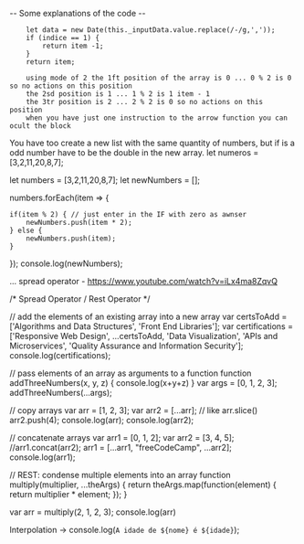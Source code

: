 -- Some explanations of the code --   

        let data = new Date(this._inputData.value.replace(/-/g,',')); 
        if (indice == 1) { 
            return item -1;
        }
        return item;
        
        using mode of 2 the 1ft position of the array is 0 ... 0 % 2 is 0 so no actions on this position 
        the 2sd position is 1 ... 1 % 2 is 1 item - 1
        the 3tr position is 2 ... 2 % 2 is 0 so no actions on this position 
        when you have just one instruction to the arrow function you can ocult the block 


You have too create a new list with the same quantity of numbers, but if is a odd number have to be the double in the new array. let numeros = [3,2,11,20,8,7];


let numbers = [3,2,11,20,8,7];
let newNumbers = [];

numbers.forEach(item => {

    if(item % 2) { // just enter in the IF with zero as awnser 
        newNumbers.push(item * 2);
    } else {
        newNumbers.push(item);
    }
});
console.log(newNumbers);


... spread operator - https://www.youtube.com/watch?v=iLx4ma8ZqvQ

/* Spread Operator / Rest Operator */

// add the elements of an existing array into a new array
var certsToAdd = ['Algorithms and Data Structures', 'Front End Libraries']; 
var certifications = ['Responsive Web Design', ...certsToAdd, 'Data Visualization', 'APIs and Microservices', 'Quality Assurance and Information Security'];
console.log(certifications);

// pass elements of an array as arguments to a function
function addThreeNumbers(x, y, z) { 
	console.log(x+y+z)
}
var args = [0, 1, 2, 3];
addThreeNumbers(...args);

// copy arrays
var arr = [1, 2, 3];
var arr2 = [...arr]; // like arr.slice()
arr2.push(4); 
console.log(arr);
console.log(arr2);


// concatenate arrays
var arr1 = [0, 1, 2];
var arr2 = [3, 4, 5];
//arr1.concat(arr2);
arr1 = [...arr1, "freeCodeCamp", ...arr2];
console.log(arr1);


// REST: condense multiple elements into an array
function multiply(multiplier, ...theArgs) {
  return theArgs.map(function(element) {
    return multiplier * element;
  });
}

var arr = multiply(2, 1, 2, 3); 
console.log(arr)


Interpolation -> console.log(`A idade de ${nome} é ${idade}`);